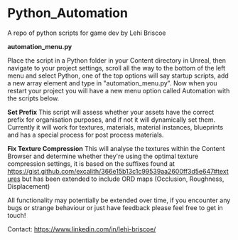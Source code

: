 # Python_Automation
 A repo of python scripts for game dev by Lehi Briscoe

 **automation_menu.py**
 
   Place the script in a Python folder in your Content directory in Unreal, then navigate to your project settings, scroll all the way to the bottom of the left menu and select Python, one of the top options will say startup scripts, add a new array element and type in "automation_menu.py". Now when you restart your project you will have a new menu option called Automation with the scripts below.

   **Set Prefix**
        This script will assess whether your assets have the correct prefix for organisation purposes, and if not it will dynamically set them. Currently it will work for textures, materials, material instances, blueprints and has a special process for post process materials.

   **Fix Texture Compression**
        This will analyse the textures within the Content Browser and determine whether they're using the optimal texture compression settings, it is based on the suffixes found at https://gist.github.com/excalith/366e15b13c1c99539aa2600ff3d5e647#textures but has been extended to include ORD maps (Occlusion, Roughness, Displacement)

All functionality may potentially be extended over time, if you encounter any bugs or strange behaviour or just have feedback please feel free to get in touch! 

Contact: https://www.linkedin.com/in/lehi-briscoe/
